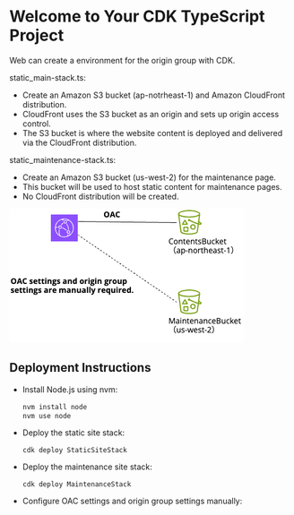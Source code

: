 # Welcome to Your CDK TypeScript Project

Web can create a environment for the origin group with CDK.

static_main-stack.ts:
- Create an Amazon S3 bucket (ap-notrheast-1) and Amazon CloudFront distribution.
- CloudFront uses the S3 bucket as an origin and sets up origin access control.
- The S3 bucket is where the website content is deployed and delivered via the CloudFront distribution.

static_maintenance-stack.ts:
- Create an Amazon S3 bucket (us-west-2) for the maintenance page.
- This bucket will be used to host static content for maintenance pages.
- No CloudFront distribution will be created.

![image](image.png)

## Deployment Instructions

- Install Node.js using nvm:
  ```
  nvm install node
  nvm use node
  ```
- Deploy the static site stack:
  ```
  cdk deploy StaticSiteStack
  ```
- Deploy the maintenance site stack:
  ```
  cdk deploy MaintenanceStack
  ```
- Configure OAC settings and origin group settings manually:
